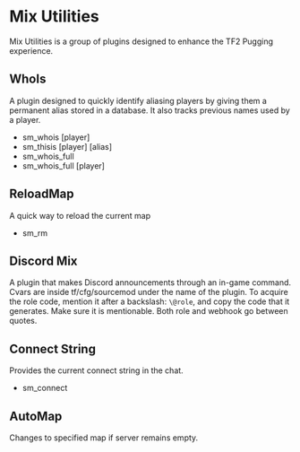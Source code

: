 # Mix Utilities

Mix Utilities is a group of plugins designed to enhance the TF2 Pugging experience.

## WhoIs

A plugin designed to quickly identify aliasing players by giving them a permanent alias stored in a database. It also tracks previous names used by a player.

- sm_whois [player]
- sm_thisis [player] [alias]
- sm_whois_full
- sm_whois_full [player]

## ReloadMap

A quick way to reload the current map

- sm_rm

## Discord Mix

A plugin that makes Discord announcements through an in-game command.
Cvars are inside tf/cfg/sourcemod under the name of the plugin.
To acquire the role code, mention it after a backslash: `\@role`, and copy the code that it generates. Make sure it is mentionable. Both role and webhook go between quotes.

## Connect String

Provides the current connect string in the chat.

- sm_connect

## AutoMap

Changes to specified map if server remains empty.

